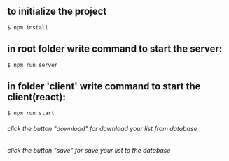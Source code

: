 ## to initialize the project

    $ npm install

## in root folder write command to start the server:

    $ npm run server

## in folder 'client' write command to start the client(react):

    $ npm run start


###### click the button "download" for download your list from database

###### click the button "save" for save your list to the database